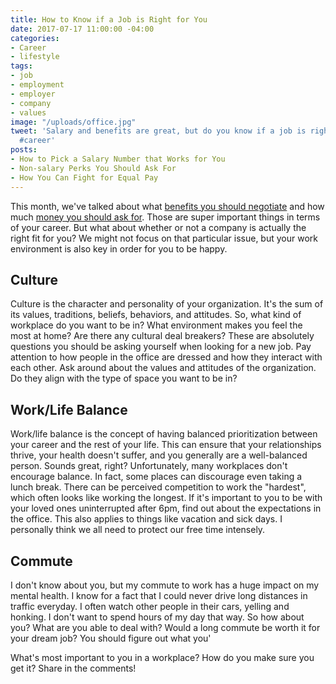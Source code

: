 ```yaml
---
title: How to Know if a Job is Right for You
date: 2017-07-17 11:00:00 -04:00
categories:
- Career
- lifestyle
tags:
- job
- employment
- employer
- company
- values
image: "/uploads/office.jpg"
tweet: 'Salary and benefits are great, but do you know if a job is right for you?
  #career'
posts:
- How to Pick a Salary Number that Works for You
- Non-salary Perks You Should Ask For
- How You Can Fight for Equal Pay
---
```


This month, we've talked about what [benefits you should negotiate](https://www.maggiegermano.com/blog/non-salary-perks-you-should-ask-for/) and how much [money you should ask for](https://www.maggiegermano.com/blog/how-to-pick-a-salary-number-that-works-for-you/). Those are super important things in terms of your career. But what about whether or not a company is actually the right fit for you? We might not focus on that particular  issue, but your work environment is also key in order for you to be happy.

## Culture

Culture is the character and personality of your organization. It's the sum of its values, traditions, beliefs, behaviors, and attitudes. So, what kind of workplace do you want to be in? What environment makes you feel the most at home? Are there any cultural deal breakers? These are absolutely questions you should be asking yourself when looking for a new job. Pay attention to how people in the office are dressed and how they interact with each other. Ask around about the values and attitudes of the organization. Do they align with the type of space you want to be in? 

## Work/Life Balance

Work/life balance is the concept of having balanced prioritization between your career and the rest of your life. This can ensure that your relationships thrive, your health doesn't suffer, and you generally are a well-balanced person. Sounds great, right? Unfortunately, many workplaces don't encourage balance. In fact, some places can discourage even taking a lunch break. There can be perceived competition to work the "hardest", which often looks like working the longest. If it's important to you to be with your loved ones uninterrupted after 6pm, find out about the expectations in the office. This also applies to things like vacation and sick days. I personally think we all need to protect our free time intensely. 

## Commute

I don't know about you, but my commute to work has a huge impact on my mental health. I know for a fact that I could never drive long distances in traffic everyday. I often watch other people in their cars, yelling and honking. I don't want to spend hours of my day that way. So how about you? What are you able to deal with? Would a long commute be worth it for your dream job? You should figure out what you'

What's most important to you in a workplace? How do you make sure you get it? Share in the comments!